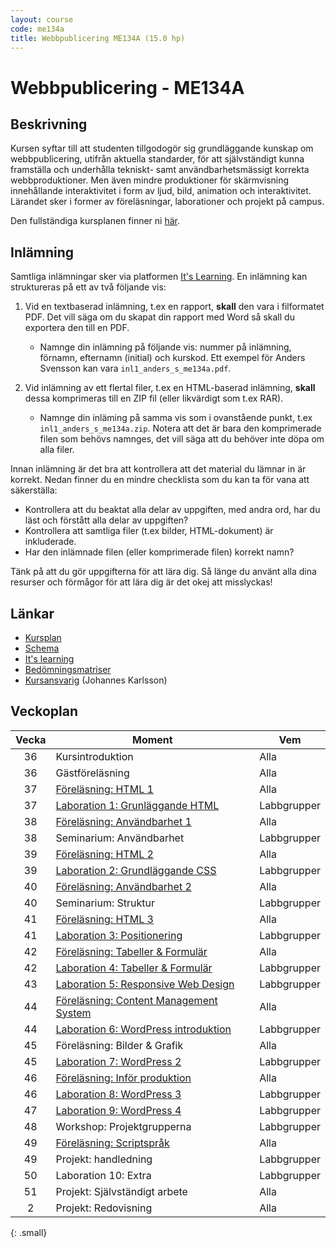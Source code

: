 ```yaml
---
layout: course
code: me134a
title: Webbpublicering ME134A (15.0 hp)
---
```


# Webbpublicering - ME134A

## Beskrivning

Kursen syftar till att studenten tillgodogör sig grundläggande kunskap om webbpublicering, utifrån aktuella standarder, för att självständigt kunna framställa och underhålla tekniskt- samt användbarhetsmässigt korrekta webbproduktioner. Men även mindre produktioner för skärmvisning innehållande interaktivitet i form av ljud, bild, animation och interaktivitet. Lärandet sker i former av föreläsningar, laborationer och projekt på campus.

Den fullständiga kursplanen finner ni [här][kursplan].

## Inlämning

Samtliga inlämningar sker via platformen [It's Learning][itslearning]. En inlämning kan struktureras på ett av två följande vis:

1. Vid en textbaserad inlämning, t.ex en rapport, __skall__ den vara i filformatet PDF. Det vill säga om du skapat din rapport med Word så skall du exportera den till en PDF.
    * Namnge din inlämning på följande vis: nummer på inlämning, förnamn, efternamn (initial) och kurskod. Ett exempel för Anders Svensson kan vara `inl1_anders_s_me134a.pdf`. 

2. Vid inlämning av ett flertal filer, t.ex en HTML-baserad inlämning, __skall__ dessa komprimeras till en ZIP fil (eller likvärdigt som t.ex RAR).
    * Namnge din inläming på samma vis som i ovanstående punkt, t.ex `inl1_anders_s_me134a.zip`. Notera att det är bara den komprimerade filen som behövs namnges, det vill säga att du behöver inte döpa om alla filer.

Innan inlämning är det bra att kontrollera att det material du lämnar in är korrekt. Nedan finner du en mindre checklista som du kan ta för vana att säkerställa:

* Kontrollera att du beaktat alla delar av uppgiften, med andra ord, har du läst och förstått alla delar av uppgiften?
* Kontrollera att samtliga filer (t.ex bilder, HTML-dokument) är inkluderade.
* Har den inlämnade filen (eller komprimerade filen) korrekt namn?

Tänk på att du gör uppgifterna för att lära dig. Så länge du använt alla dina resurser och förmågor för att lära dig är det okej att misslyckas!

## Länkar

* [Kursplan][kursplan]
* [Schema][schema]
* [It's learning][itslearning]
* [Bedömningsmatriser][matrix]
* [Kursansvarig](/contact) (Johannes Karlsson)

## Veckoplan

| Vecka     | Moment                                                                      | Vem         |
| :-------: | --------                                                                    | -----       |
| 36        | Kursintroduktion                                                            | Alla        |
| 36        | Gästföreläsning                                                             | Alla        |
| 37        | [Föreläsning: HTML 1](/courses/me134a/lectures/F01.html)                    | Alla        |
| 37        | [Laboration 1: Grunläggande HTML](/courses/me134a/exercises/L01.html)       | Labbgrupper |
| 38        | [Föreläsning: Användbarhet 1](/courses/me134a/lectures/F02.html)            | Alla        |
| 38        | Seminarium: Användbarhet                                                    | Labbgrupper |
| 39        | [Föreläsning: HTML 2](/courses/me134a/lectures/F03.html)                    | Alla        |
| 39        | [Laboration 2: Grundläggande CSS](/courses/me134a/exercises/L02.html)       | Labbgrupper |
| 40        | [Föreläsning: Användbarhet 2](/courses/me134a/lectures/F04.html)            | Alla        |
| 40        | Seminarium: Struktur                                                        | Labbgrupper |
| 41        | [Föreläsning: HTML 3](/courses/me134a/lectures/F05.html)                    | Alla        |
| 41        | [Laboration 3: Positionering](/courses/me134a/exercises/L03.html)           | Labbgrupper |
| 42        | [Föreläsning: Tabeller & Formulär](/courses/me134a/lectures/F06.html)       | Alla        |
| 42        | [Laboration 4: Tabeller & Formulär](/courses/me134a/exercises/L04.html)     | Labbgrupper |
| 43        | [Laboration 5: Responsive Web Design](/courses/me134a/exercises/L05.html)   | Labbgrupper |
| 44        | [Föreläsning: Content Management System](/courses/me134a/lectures/F07.html) | Alla        |
| 44        | [Laboration 6: WordPress introduktion](/courses/me134a/exercises/L06.html)  | Labbgrupper |
| 45        | Föreläsning: Bilder & Grafik                                                | Alla        |
| 45        | [Laboration 7: WordPress 2](/courses/me134a/exercises/L07.html)             | Labbgrupper |
| 46        | [Föreläsning: Inför produktion](/courses/me134a/lectures/F08.html)          | Alla        |
| 46        | [Laboration 8: WordPress 3](/courses/me134a/exercises/L08.html)             | Labbgrupper |
| 47        | [Laboration 9: WordPress 4](/courses/me134a/exercises/L09.html)             | Labbgrupper |
| 48        | Workshop: Projektgrupperna                                                  | Labbgrupper |
| 49        | [Föreläsning: Scriptspråk](/courses/me134a/lectures/F09.html)               | Alla        |
| 49        | Projekt: handledning                                                        | Labbgrupper |
| 50        | Laboration 10: Extra                                                        | Labbgrupper |
| 51        | Projekt: Självständigt arbete                                               | Alla        |
| 2         | Projekt: Redovisning                                                        | Alla        |
{: .small}

[kursplan]: /courses/me134a/syllabus.html "Gå till kursplanen"
[schema]: http://schema.mah.se/setup/jsp/Schema.jsp?startDatum=idag&intervallTyp=m&intervallAntal=6&sokMedAND=false&sprak=SV&resurser=k.ME134A-20142-75076-%2Ck.ME134A-20142-TS495-%2C "Gå till schemat"
[itslearning]: https://mah.itslearning.com/elogin/ "Gå till It's learning"
[matrix]: /courses/me134a/matrix.html "Gå till bedömningsmatriser"
